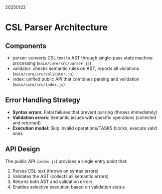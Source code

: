 20250122

# CSL Parser Architecture

## Components

- parser: converts CSL text to AST through single-pass state machine processing (`main/core/src/parser.js`)
- validator: checks semantic rules on AST, reports all violations (`main/core/src/validator.js`)
- index: unified public API that combines parsing and validation (`main/core/src/index.js`)

## Error Handling Strategy

- **Syntax errors**: Fatal failures that prevent parsing (throws immediately)
- **Validation errors**: Semantic issues with specific operations (collected and returned)
- **Execution model**: Skip invalid operations/TASKS blocks, execute valid ones

## API Design

The public API (`index.js`) provides a single entry point that:
1. Parses CSL text (throws on syntax errors)
2. Validates the AST (collects all semantic errors)
3. Returns both AST and validation errors
4. Enables selective execution based on validation status